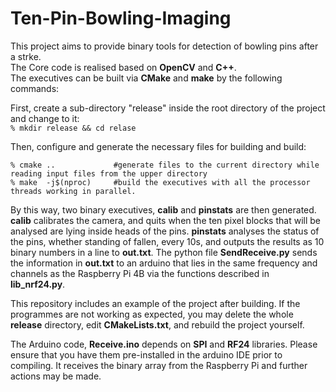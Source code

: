 # Ten-Pin-Bowling-Imaging
This project aims to provide binary tools for detection of bowling pins after a strke.  
The Core code is realised based on **OpenCV** and **C++**.  
The executives can be built via **CMake** and **make** by the following commands:

First, create a sub-directory "release" inside the root directory of the project and change to it:  
`% mkdir release && cd relase`

Then, configure and generate the necessary files for building and build:
```
% cmake ..             #generate files to the current directory while reading input files from the upper directory
% make  -j$(nproc)     #build the executives with all the processor threads working in parallel.
```  
By this way, two binary executives, **calib** and **pinstats** are then generated. **calib** calibrates the camera, and quits when the ten pixel blocks that will be analysed are lying inside heads of the pins. **pinstats** analyses the status of the pins, whether standing of fallen, every 10s, and outputs the results as 10 binary numbers in a line to **out.txt**. The python file **SendReceive.py** sends the information in **out.txt** to an arduino that lies in the same frequency and channels as the Raspberry Pi 4B via the functions described in **lib_nrf24.py**.  

This repository includes an example of the project after building. If the programmes are not working as expected, you may delete the whole **release** directory, edit **CMakeLists.txt**, and rebuild the project yourself. 
  
The Arduino code, **Receive.ino** depends on **SPI** and **RF24** libraries. Please ensure that you have them pre-installed in the arduino IDE prior to compiling. It receives the binary array from the Raspberry Pi and further actions may be made.
